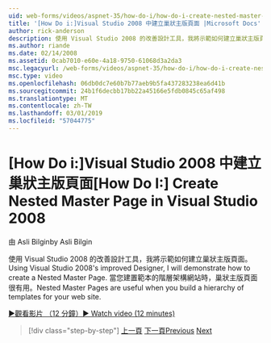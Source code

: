 ```yaml
---
uid: web-forms/videos/aspnet-35/how-do-i/how-do-i-create-nested-master-page-in-visual-studio-2008
title: '[How Do i:]Visual Studio 2008 中建立巢狀主版頁面 |Microsoft Docs'
author: rick-anderson
description: 使用 Visual Studio 2008 的改善設計工具，我將示範如何建立巢狀主版頁面。 當您建置 hierarch，適合使用巢狀主版頁面...
ms.author: riande
ms.date: 02/14/2008
ms.assetid: 0cab7010-e60e-4a18-9750-61068d3a2da3
msc.legacyurl: /web-forms/videos/aspnet-35/how-do-i/how-do-i-create-nested-master-page-in-visual-studio-2008
msc.type: video
ms.openlocfilehash: 06db0dc7e60b7b77aeb9b5fa437283238ea6d41b
ms.sourcegitcommit: 24b1f6decbb17bb22a45166e5fdb0845c65af498
ms.translationtype: MT
ms.contentlocale: zh-TW
ms.lasthandoff: 03/01/2019
ms.locfileid: "57044775"
---
```

<a name="how-do-i-create-nested-master-page-in-visual-studio-2008"></a><span data-ttu-id="33de3-104">[How Do i:]Visual Studio 2008 中建立巢狀主版頁面</span><span class="sxs-lookup"><span data-stu-id="33de3-104">[How Do I:] Create Nested Master Page in Visual Studio 2008</span></span>
====================
<span data-ttu-id="33de3-105">由 Asli Bilgin</span><span class="sxs-lookup"><span data-stu-id="33de3-105">by Asli Bilgin</span></span>

<span data-ttu-id="33de3-106">使用 Visual Studio 2008 的改善設計工具，我將示範如何建立巢狀主版頁面。</span><span class="sxs-lookup"><span data-stu-id="33de3-106">Using Visual Studio 2008's improved Designer, I will demonstrate how to create a Nested Master Page.</span></span> <span data-ttu-id="33de3-107">當您建置範本的階層架構網站時，巢狀主版頁面很有用。</span><span class="sxs-lookup"><span data-stu-id="33de3-107">Nested Master Pages are useful when you build a hierarchy of templates for your web site.</span></span>

[<span data-ttu-id="33de3-108">&#9654;觀看影片 （12 分鐘）</span><span class="sxs-lookup"><span data-stu-id="33de3-108">&#9654; Watch video (12 minutes)</span></span>](https://channel9.msdn.com/Blogs/ASP-NET-Site-Videos/how-do-i-create-nested-master-page-in-visual-studio-2008)

> [!div class="step-by-step"]
> <span data-ttu-id="33de3-109">[上一頁](how-do-i-create-a-master-page-in-visual-studio-2008.md)
> [下一頁](how-do-i-cascading-style-sheets-in-visual-studio-2008.md)</span><span class="sxs-lookup"><span data-stu-id="33de3-109">[Previous](how-do-i-create-a-master-page-in-visual-studio-2008.md)
[Next](how-do-i-cascading-style-sheets-in-visual-studio-2008.md)</span></span>
